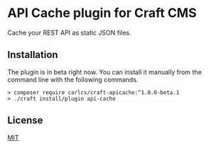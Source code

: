 # API Cache plugin for Craft CMS

Cache your REST API as static JSON files.

## Installation

The plugin is in beta right now. You can install it manually from the command line with the following commands.

```
> composer require carlcs/craft-apicache:^1.0.0-beta.1
> ./craft install/plugin api-cache
```

## License

[MIT](LICENSE.md)
